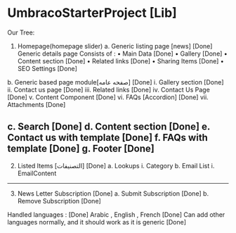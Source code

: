 # UmbracoStarterProject [Lib]

Our Tree:
1.	Homepage(homepage slider)
	a.	Generic listing page [news]		[Done]
		Generic details page Consists of :
			• Main Data			[Done]
			• Gallery			[Done]
			• Content section		[Done]
			• Related links			[Done]
			• Sharing Items			[Done]
			• SEO Settings			[Done]

b.	Generic based page module[صفحه عامه]	[Done]
i.	Gallery section		[Done]
ii.	Contact us page		[Done]
iii.	Related links		[Done]
iv.	Contact Us Page		[Done]
v.	Content Component	[Done]
vi.	FAQs [Accordion]	[Done]
vii.	Attachments		[Done]


c.	Search				[Done]
d.	Content section			[Done]
e.	Contact us with template	[Done]
f.	FAQs with template		[Done]
g.	Footer				[Done]
---------------------------------------------------------------------
2.	Listed Items [التصنيفات]	[Done]
a.	Lookups
i.	Category
b.	Email List
i.	EmailContent

------------------------------------------------------------------------------------

3.	News Letter Subscription		[Done]
a.	Submit Subscription		[Done]
b.	Remove Subscription		[Done]


Handled languages : [Done]
Arabic , English , French	[Done]
Can add other languages normally, and it should work as it is generic				[Done]


